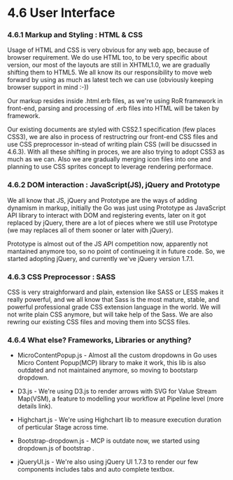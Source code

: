 # 4.6 User Interface 

### 4.6.1 Markup and Styling : HTML & CSS

Usage of HTML and CSS is very obvious for any web app, because of browser requirement. We do use HTML too, to be very specific about version, our most of the layouts are still in XHTML1.0, we are gradually shifting them to HTML5. We all know its our responsibility to move web forward by using as much as latest tech we can use (obviously keeping browser support in mind :-))

Our markup resides inside .html.erb files, as we're using RoR framework in front-end, parsing and processing of .erb files into HTML will be taken by framework.

Our existing documents are styled with CSS2.1 specification (few places CSS3), we are also in process of restructring our front-end CSS files and use CSS preprocessor in-stead of writing plain CSS (will be disucssed in 4.6.3). With all these shifting in proces, we are also trying to adopt CSS3 as much as we can. Also we are gradually merging icon files into one and planning to use CSS sprites concept to leverage rendering performace.

### 4.6.2 DOM interaction : JavaScript(JS), jQuery and Prototype

We all know that JS, jQuery and Prototype are the ways of adding dynamism in markup, initially the Go was just using Prototype as JavaScript API library to interact with DOM and registering events, later on it got replaced by jQuery, there are a lot of pieces where we still use Prototype (we may replaces all of them sooner or later with jQuery).

Prototype is almost out of the JS API competition now, apparently not mantained anymore too, so no point of continueing it in future code. So, we started adopting jQuery, and currently we've jQuery version 1.7.1.

### 4.6.3 CSS Preprocessor : SASS

CSS is very straighforward and plain, extension like SASS or LESS makes it really powerful, and we all know that Sass is the most mature, stable, and powerful professional grade CSS extension language in the world. We will not write plain CSS anymore, but will take help of the Sass. We are also rewring our existing CSS files and moving them into SCSS files.

### 4.6.4 What else? Frameworks, Libraries or anything?

-   MicroContentPopup.js - Almost all the custom dropdowns in Go uses Micro Content Popup(MCP) library to make it work, this lib is also outdated and not maintained anymore, so moving to bootstarp dropdown.

-   D3.js - We're using D3.js to render arrows with SVG for Value Stream Map(VSM), a feature to modelling your workflow at Pipeline level (more details link).

-   Highchart.js - We're using Highchart lib to measure execution duration of perticular Stage across time.

-   Bootstrap-dropdown.js - MCP is outdate now, we started using dropdown.js of bootstrap . 

-   jQueryUI.js - We're also using jQuery UI 1.7.3 to render our few components includes tabs and auto complete textbox.
